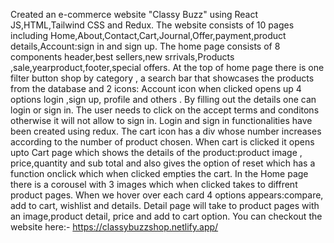Created an e-commerce website "Classy Buzz" using React JS,HTML,Tailwind CSS and Redux.
The website consists of 10 pages including Home,About,Contact,Cart,Journal,Offer,payment,product details,Account:sign in and sign up.
The home page consists of 8 components header,best sellers,new srrivals,Products ,sale,yearproduct,footer,special offers.
At the top of home page there is one filter button shop by category , a search bar that showcases the products from the database and 2 icons:
Account icon when clicked opens up 4 options login ,sign up, profile and others . By filling out the details one can login or sign in.
The user needs to click on the accept terms and conditons otherwise it will not allow to sign in.
Login and sign in functionalities have been created using redux.
The cart icon has a div whose number increases according to the number of product chosen.
When cart is clicked it opens upto Cart page which shows the details of the product:product image , price,quantity and sub total and
also gives the option of reset which has a function onclick which when clicked empties the cart.
In the Home page there is a corousel with 3 images which when clicked takes to diffrent product pages.
When we hover over each card 4 options appears:compare, add to cart, wishlist and details.
Detail page will take to product pages with an image,product detail, price and add to cart option.
You can checkout the website here:-
https://classybuzzshop.netlify.app/


